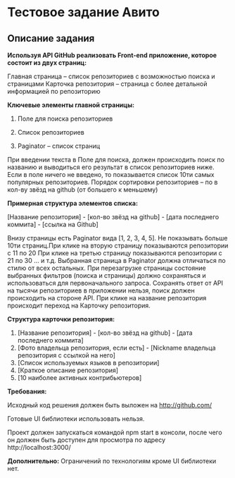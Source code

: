 # Тестовое задание Авито

## Описание задания

**Используя API GitHub реализовать Front-end приложение, которое состоит из двух страниц:**

Главная страница – список репозиториев с возможностью поиска и страницами
Карточка репозитория – страница с более детальной информацией по репозиторию


**Ключевые элементы главной страницы:**

 1. Поле для поиска репозиториев

 2. Список репозиториев

 3. Paginator – список страниц

При введении текста в Поле для поиска, должен происходить поиск по названию и выводиться его результат в список репозиториев ниже.
Если в поле ничего не введено, то показывается список 10ти самых популярных репозиториев.
Порядок сортировки репозиториев – по в кол-ву звёзд на github (от большего к меньшему)

**Примерная структура элементов списка:**

[Название репозитория] - [кол-во звёзд на github] - [дата последнего коммита] - [ссылка на Github]

Внизу страницы есть Paginator вида [1, 2, 3, 4, 5]. 
Не показывать больше 10ти страниц.При клике на вторую страницу показываются репозитории с 11 по 20 При клике на третью страницу показываются репозитории с 21 по 30 … и т.д.
Выбранная страница в Paginator должна отличаться по стилю от всех остальных.
При перезагрузке страницы состояние выбранных фильтров (поиска и страницы) должно сохраняться и использоваться для первоначального запроса.
Сохранять ответ от API на тысячи репозиториев в приложении нельзя, поиск должен происходить на стороне API.
При клике на название репозитория происходит переход на Карточку репозитория.

**Структура карточки репозитория:**

 1. [Название репозитория] - [кол-во звёзд на github] - [дата последнего коммита]
 2. [Фото владельца репозитория, если есть] - [Nickname владельца репозитория с ссылкой на него]
 3. [Список используемых языков в репозитории]
 4. [Краткое описание репозитория]
 5. [10 наиболее активных контрибьютеров]

**Требования:**

Исходный код решения должен быть выложен на http://github.com/

Готовые UI библиотеки использовать нельзя. 

Проект должен запускаться командой npm start в консоли, после чего он должен быть доступен для просмотра по адресу http://localhost:3000/

**Дополнительно:**
Ограничений по технологиям кроме UI библиотеки нет.
